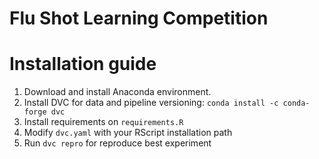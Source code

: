 # Flu Shot Learning Competition

# Installation guide

1. Download and install Anaconda environment.
2. Install DVC for data and pipeline versioning: `conda install -c conda-forge dvc`
3. Install requirements on `requirements.R`
4. Modify `dvc.yaml` with your RScript installation path
5. Run `dvc repro` for reproduce best experiment
